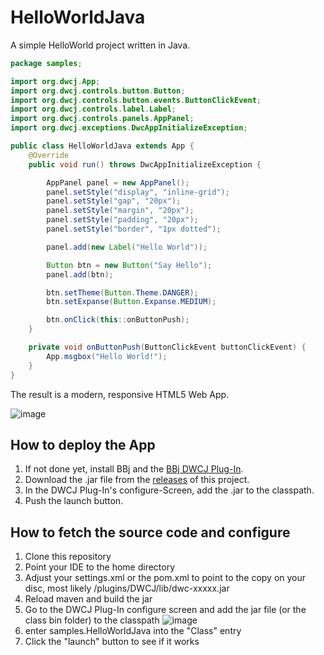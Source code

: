 # HelloWorldJava
A simple HelloWorld project written in Java.


```java
package samples;

import org.dwcj.App;
import org.dwcj.controls.button.Button;
import org.dwcj.controls.button.events.ButtonClickEvent;
import org.dwcj.controls.label.Label;
import org.dwcj.controls.panels.AppPanel;
import org.dwcj.exceptions.DwcAppInitializeException;

public class HelloWorldJava extends App {
    @Override
    public void run() throws DwcAppInitializeException {

        AppPanel panel = new AppPanel();
        panel.setStyle("display", "inline-grid");
        panel.setStyle("gap", "20px");
        panel.setStyle("margin", "20px");
        panel.setStyle("padding", "20px");
        panel.setStyle("border", "1px dotted");

        panel.add(new Label("Hello World"));

        Button btn = new Button("Say Hello");
        panel.add(btn);

        btn.setTheme(Button.Theme.DANGER);
        btn.setExpanse(Button.Expanse.MEDIUM);

        btn.onClick(this::onButtonPush);
    }

    private void onButtonPush(ButtonClickEvent buttonClickEvent) {
        App.msgbox("Hello World!");
    }
}
```

The result is a modern, responsive HTML5 Web App.

![image](https://user-images.githubusercontent.com/4833070/170968208-6ff79616-ed95-40f7-aa75-d5180bf71167.png)


## How to deploy the App 

1. If not done yet, install BBj and the [BBj DWCJ Plug-In](https://github.com/BBj-Plugins/DWCJ).
2. Download the .jar file from the [releases](https://github.com/DwcJava/HelloWorldJava/releases) of this project.
3. In the DWCJ Plug-In's configure-Screen, add the .jar to the classpath.
4. Push the launch button.

## How to fetch the source code and configure

1. Clone this repository
2. Point your IDE to the home directory
3. Adjust your settings.xml or the pom.xml to point <dwcj-lib> to the copy on your disc, most likely <bbjdir>/plugins/DWCJ/lib/dwc-xxxxx.jar
4. Reload maven and build the jar
5. Go to the DWCJ Plug-In configure screen and add the jar file (or the class bin folder) to the classpath
    ![image](https://user-images.githubusercontent.com/4833070/170968004-959b47e3-fc82-4819-9894-9ca2a0c9717b.png)
6. enter samples.HelloWorldJava into the "Class" entry  
7. Click the "launch" button to see if it works


